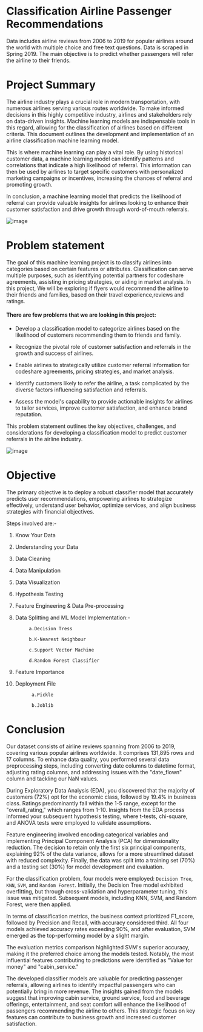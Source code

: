 # Classification Airline Passenger Recommendations
Data includes airline reviews from 2006 to 2019 for popular airlines around the world with multiple choice and free text questions. Data is scraped in Spring 2019. The main objective is to predict whether passengers will refer the airline to their friends.


# Project Summary
The airline industry plays a crucial role in modern transportation, with numerous airlines serving various routes worldwide. To make informed decisions in this highly competitive industry, airlines and stakeholders rely on data-driven insights. Machine learning models are indispensable tools in this regard, allowing for the classification of airlines based on different criteria. This document outlines the development and implementation of an airline classification machine learning model.


This is where machine learning can play a vital role. By using historical customer data, a machine learning model can identify patterns and correlations that indicate a high likelihood of referral. This information can then be used by airlines to target specific customers with personalized marketing campaigns or incentives, increasing the chances of referral and promoting growth.


In conclusion, a machine learning model that predicts the likelihood of referral can provide valuable insights for airlines looking to enhance their customer satisfaction and drive growth through word-of-mouth referrals.


![image](https://media.giphy.com/media/cMKiyssfSf1laPo1wK/giphy.gif?cid=790b7611ca6xqf9orc8azbl9swmby2h6t0wdek0znt6g8lje&ep=v1_gifs_search&rid=giphy.gif&ct=g)


# Problem statement
The goal of this machine learning project is to classify airlines into categories based on certain features or attributes. Classification can serve multiple purposes, such as identifying potential partners for codeshare agreements, assisting in pricing strategies, or aiding in market analysis. In this project, We will be exploring if flyers would recommend the airline to their friends and families, based on their travel experience,reviews and ratings.

#### There are few problems that we are looking in this project:

* Develop a classification model to categorize airlines based on the likelihood of customers recommending them to friends and family.

* Recognize the pivotal role of customer satisfaction and referrals in the growth and success of airlines.

* Enable airlines to strategically utilize customer referral information for codeshare agreements, pricing strategies, and market analysis.

* Identify customers likely to refer the airline, a task complicated by the diverse factors influencing satisfaction and referrals.

* Assess the model's capability to provide actionable insights for airlines to tailor services, improve customer satisfaction, and enhance brand reputation.


This problem statement outlines the key objectives, challenges, and considerations for developing a classification model to predict customer referrals in the airline industry.

![image](https://media.giphy.com/media/3ohc1fLZXOyhE4LOKc/giphy.gif?cid=790b76111m6jkxiorvqwjv0dmol4yn9pg3f8b0g0h0etfwz7&ep=v1_gifs_search&rid=giphy.gif&ct=g)

# Objective

The primary objective is to deploy a robust classifier model that accurately predicts user recommendations, empowering airlines to strategize effectively, understand user behavior, optimize services, and align business strategies with financial objectives.

Steps involved are:-

1. Know Your Data

2. Understanding your Data

3. Data Cleaning

4. Data Manipulation

5. Data Visualization

6. Hypothesis Testing

7. Feature Engineering & Data Pre-processing

8. Data Splitting and ML Model Implementation:-

            a.Decision Tress
          
            b.K-Nearest Neighbour
          
            c.Support Vector Machine
          
            d.Random Forest Classifier


9. Feature Importance

10. Deployment File

              a.Pickle
            
              b.Joblib

# Conclusion

Our dataset consists of airline reviews spanning from 2006 to 2019, covering various popular airlines worldwide. It comprises 131,895 rows and 17 columns. To enhance data quality, you performed several data preprocessing steps, including converting date columns to datetime format, adjusting rating columns, and addressing issues with the "date_flown" column and tackling our NaN values.

During Exploratory Data Analysis (EDA), you discovered that the majority of customers (72%) opt for the economic class, followed by 19.4% in business class. Ratings predominantly fall within the 1-5 range, except for the "overall_rating," which ranges from 1-10. Insights from the EDA process informed your subsequent hypothesis testing, where t-tests, chi-square, and ANOVA tests were employed to validate assumptions.

Feature engineering involved encoding categorical variables and implementing Principal Component Analysis (PCA) for dimensionality reduction. The decision to retain only the first six principal components, explaining 92% of the data variance, allows for a more streamlined dataset with reduced complexity. Finally, the data was split into a training set (70%) and a testing set (30%) for model development and evaluation.

For the classification problem, four models were employed: `Decision Tree`, `KNN`, `SVM`, and `Random Forest`. Initially, the Decision Tree model exhibited overfitting, but through cross-validation and hyperparameter tuning, this issue was mitigated. Subsequent models, including KNN, SVM, and Random Forest, were then applied.

In terms of classification metrics, the business context prioritized F1_score, followed by Precision and Recall, with accuracy considered third. All four models achieved accuracy rates exceeding 90%, and after evaluation, SVM emerged as the top-performing model by a slight margin.

The evaluation metrics comparison highlighted SVM's superior accuracy, making it the preferred choice among the models tested. Notably, the most influential features contributing to predictions were identified as "Value for money" and "cabin_service."

The developed classifier models are valuable for predicting passenger referrals, allowing airlines to identify impactful passengers who can potentially bring in more revenue. The insights gained from the models suggest that improving cabin service, ground service, food and beverage offerings, entertainment, and seat comfort will enhance the likelihood of passengers recommending the airline to others. This strategic focus on key features can contribute to business growth and increased customer satisfaction.
  
